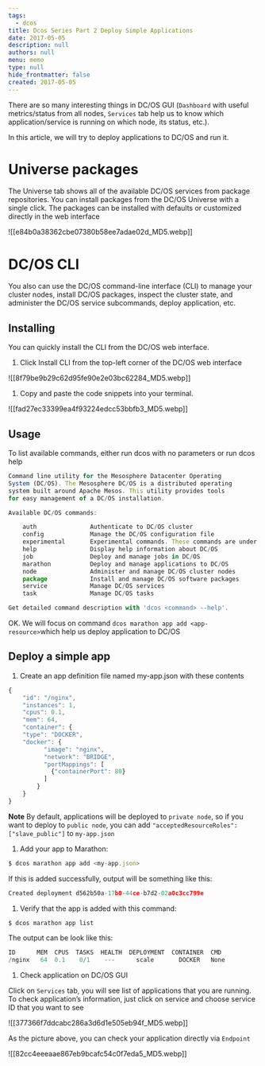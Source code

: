 ```yaml
---
tags: 
  - dcos
title: Dcos Series Part 2 Deploy Simple Applications
date: 2017-05-05
description: null
authors: null
menu: memo
type: null
hide_frontmatter: false
created: 2017-05-05
---
```


There are so many interesting things in DC/OS GUI (`Dashboard` with useful metrics/status from all nodes, `Services` tab help us to know which application/service is running on which node, its status, etc.).

In this article, we will try to deploy applications to DC/OS and run it.

# Universe packages
The Universe tab shows all of the available DC/OS services from package repositories. You can install packages from the DC/OS Universe with a single click. The packages can be installed with defaults or customized directly in the web interface

![[e84b0a38362cbe07380b58ee7adae02d_MD5.webp]]

# DC/OS CLI
You also can use the DC/OS command-line interface (CLI) to manage your cluster nodes, install DC/OS packages, inspect the cluster state, and administer the DC/OS service subcommands, deploy application, etc.

## Installing
You can quickly install the CLI from the DC/OS web interface.

1. Click Install CLI from the top-left corner of the DC/OS web interface

![[8f79be9b29c62d95fe90e2e03bc62284_MD5.webp]]

1. Copy and paste the code snippets into your terminal.

![[fad27ec33399ea4f93224edcc53bbfb3_MD5.webp]]

## Usage
To list available commands, either run dcos with no parameters or run dcos help

```javascript
Command line utility for the Mesosphere Datacenter Operating
System (DC/OS). The Mesosphere DC/OS is a distributed operating
system built around Apache Mesos. This utility provides tools
for easy management of a DC/OS installation.

Available DC/OS commands:

    auth               Authenticate to DC/OS cluster
    config             Manage the DC/OS configuration file
    experimental       Experimental commands. These commands are under development and are subject to change
    help               Display help information about DC/OS
    job                Deploy and manage jobs in DC/OS
    marathon           Deploy and manage applications to DC/OS
    node               Administer and manage DC/OS cluster nodes
    package            Install and manage DC/OS software packages
    service            Manage DC/OS services
    task               Manage DC/OS tasks

Get detailed command description with 'dcos <command> --help'.
```

OK. We will focus on command `dcos marathon app add <app-resource>`which help us deploy application to DC/OS

## Deploy a simple app
1. Create an app definition file named my-app.json with these contents

```javascript
{
    "id": "/nginx",
    "instances": 1,
    "cpus": 0.1,
    "mem": 64,
    "container": {
    "type": "DOCKER",
    "docker": {
          "image": "nginx",
          "network": "BRIDGE",
          "portMappings": [
            {"containerPort": 80}
          ]
        }
    }
}
```

**Note**
By default, applications will be deployed to `private node`, so if you want to deploy to `public node`, you can add `"acceptedResourceRoles": ["slave_public"]` to `my-app.json`

1. Add your app to Marathon:

```javascript
$ dcos marathon app add <my-app.json>
```

If this is added successfully, output will be something like this:

```javascript
Created deployment d562b50a-17b0-44ce-b7d2-02a0c3cc799e
```

1. Verify that the app is added with this command:

```javascript
$ dcos marathon app list
```

The output can be look like this:

```javascript
ID      MEM  CPUS  TASKS  HEALTH  DEPLOYMENT  CONTAINER  CMD
/nginx   64  0.1    0/1    ---      scale       DOCKER   None
```

1. Check application on DC/OS GUI

Click on `Services` tab, you will see list of applications that you are running. To check application’s information, just click on service and choose service ID that you want to see

![[377366f7ddcabc286a3d6d1e505eb94f_MD5.webp]]

As the picture above, you can check your application directly via `Endpoint`

![[82cc4eeeaae867eb9bcafc54c0f7eda5_MD5.webp]]
